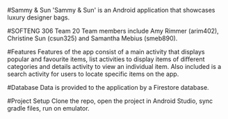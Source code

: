 #Sammy & Sun
'Sammy & Sun' is an Android application that showcases luxury designer bags.

#SOFTENG 306 Team 20
Team members include Amy Rimmer (arim402), Christine Sun (csun325) and Samantha Mebius (smeb890).

#Features
Features of the app consist of a main activity that displays popular and favourite items, list activities to display items of different categories and details activity to view an individual item.
Also included is a search activity for users to locate specific items on the app.

#Database
Data is provided to the application by a Firestore database.

#Project Setup
Clone the repo, open the project in Android Studio, sync gradle files, run on emulator.
